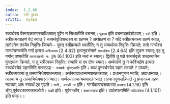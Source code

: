 ```yaml
---
index:  1.2.66
sutra:  स्त्री पुंवच्च
vritti:  nyasa
---
```


स्त्र्यर्थस्य वैरूप्यकारणस्याधिक्यात् पूर्वेण न सिध्यतीति वचनम्। `पुंवच्च` इति वचनादतदेशोऽयम्। `स्त्री` इति। स्त्रीप्रत्ययग्रहणं वेदं स्यात् ? स्त्र्यर्थवृत्तिशब्दस्य वा ग्रहणम् ? अर्थग्रहणं वा ? यदि स्त्रीप्रत्ययस्य ग्रहणं स्यात्, ततोऽनेन तस्यैव निवृत्तिः क्रियते-- पुंवत् स्त्रीप्रत्ययो भवतीति; न तु स्त्र्यर्थस्य निवृत्तिः क्रियते; ततो गार्ग्यश्च गार्ग्यायणश्चेति गर्गा इत्यत्र `अस्त्रियाम` (2.4.62) इत्यनुवर्त्तमाने `यञञोश्च` (2.4.64) इति लुङन स्यात्; इह तु गर्गान् पश्यतीति `तस्माच्छसो नः पुंसि` (6.1.103) इति नत्वं न स्यात्। द्वितीये तु पक्षे स्त्र्यर्थवृत्तेः शब्दस्यानेन पुंवद्भावः क्रियते, न तु स्त्रीत्वस्य निवृत्तिः; तथापि स एव दोषः स्यात्। अर्थगर्हणे तु न कश्चिद्दोष इत्यतः स्त्र्यर्थस्येदं ग्रहणमिति मत्वाऽऽह-- `स्त्र्यर्थः पुंवद्भवति` इति। कथं पुनरर्थस्येदं ग्रहणं लभ्यते ? उच्यते; स्त्रीप्रत्ययानां तु तस्याभिधेयपातन्त्र्यात्। अर्थस्याप्राधान्यमपारतन्त्रयात् । प्रधानगुणन भवति; अप्राधान्यात्। अप्रधान्यं तु तस्याभिधेयपारतन्त्र्यात्। अर्थस्याप्राधान्यमपारतन्त्र्यात्। प्रधानगुणसन्निपाते तु प्रधानस्य ग्रहणं न्याय्यम् अतः स्त्र्यर्थं एव गृह्यते। `गार्गी, वात्सी च` इति। गार्ग्यवात्स्यशब्दाभ्यां
`य़ञश्च` (4.1.16) इति ङीप्,पूर्ववदकारयकारलोपो। `दाक्षी` इति। पूर्ववन्ङीप्। `दाक्षायणश्च` इति। दाक्षेरपत्यमिति `यञिञोश्च` (4.1.101) इति फक्।।

